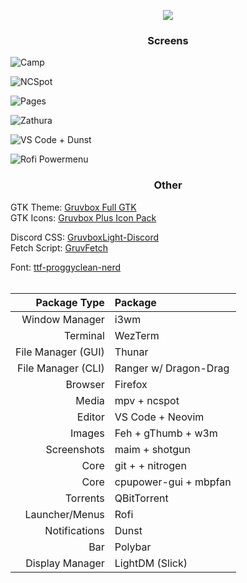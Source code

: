 <p align = "center"><img src=https://github.com/MujtabaAsim/dots/assets/62666332/d740c950-9d2a-491a-a378-10b98bc64536></p>

### <p align = "center"> Screens </p>
![Camp](https://github.com/MujtabaAsim/dots/assets/62666332/6d738da6-76e1-427c-ba9d-214bde36c4c7)

![NCSpot](https://github.com/MujtabaAsim/dots/assets/62666332/32d46dec-a0f6-4530-ada2-529b73d7f935)

![Pages](https://github.com/MujtabaAsim/dots/assets/62666332/2caf0a91-7790-4aa1-8a41-8614d9929e29)

![Zathura](https://github.com/MujtabaAsim/dots/assets/62666332/dddf94bc-06d9-4297-96c5-b08861913b3f)

![VS Code + Dunst](https://github.com/MujtabaAsim/dots/assets/62666332/8641c31c-39c8-41e9-b8b2-06a56f83d61d)

![Rofi Powermenu](https://github.com/MujtabaAsim/dots/assets/62666332/e7520dc8-f78a-406c-bb0c-2c2602afeb8f)


### <p align = "center"> Other </p>
GTK Theme: [Gruvbox Full GTK](https://github.com/esmaeilytabar/gruvbox-full-gtk/) <br>
GTK Icons:</b> [Gruvbox Plus Icon Pack](https://github.com/SylEleuth/gruvbox-plus-icon-pack) <br>

Discord CSS: [GruvboxLight-Discord](https://github.com/MujtabaAsim/GruvboxLight-Discord) <br>
Fetch Script: [GruvFetch](https://github.com/MujtabaAsim/GruvFetch/tree/main) <br>

Font: [ttf-proggyclean-nerd](./gotta-patch-em-all-font-patcher\!.sh) <br><br>

|Package Type        | Package                |
|-------------------:|:-----------------------|
| Window Manager     | i3wm                   |
| Terminal           | WezTerm                |
| File Manager (GUI) | Thunar                 |
| File Manager (CLI) | Ranger w/ Dragon-Drag  |
| Browser            | Firefox                |
| Media              | mpv + ncspot           |
| Editor             | VS Code + Neovim       |
| Images             | Feh + gThumb + w3m     |
| Screenshots        | maim + shotgun         |
| Core               | git +  + nitrogen      |
| Core               | cpupower-gui + mbpfan  |
| Torrents           | QBitTorrent            |
| Launcher/Menus     | Rofi                   |
| Notifications      | Dunst                  |
| Bar                | Polybar                |
| Display Manager    | LightDM (Slick)        |
